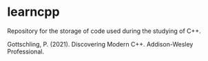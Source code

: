 # learncpp

Repository for the storage of code used during the studying of C++.

Gottschling, P. (2021). Discovering Modern C++. Addison-Wesley Professional.